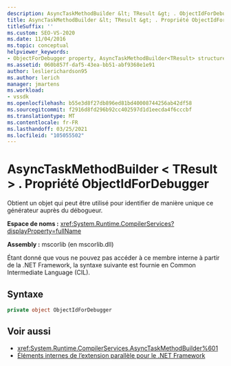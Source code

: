 ```yaml
---
description: AsyncTaskMethodBuilder &lt; TResult &gt; . ObjectIdForDebugger obtient un objet qui peut être utilisé pour identifier de manière unique ce générateur auprès du débogueur.
title: AsyncTaskMethodBuilder &lt; TResult &gt; . Propriété ObjectIdForDebugger
titleSuffix: ''
ms.custom: SEO-VS-2020
ms.date: 11/04/2016
ms.topic: conceptual
helpviewer_keywords:
- ObjectForDebugger property, AsyncTaskMethodBuilder<TResult> structure [.NET Framework debug engines]
ms.assetid: 060b857f-daf5-43ea-bb51-abf9368e1e91
author: leslierichardson95
ms.author: lerich
manager: jmartens
ms.workload:
- vssdk
ms.openlocfilehash: b55e3d8f27db896ed81bd40008744256ab42df58
ms.sourcegitcommit: f2916d8fd296b92cc402597d1d1eecda4f6cccbf
ms.translationtype: MT
ms.contentlocale: fr-FR
ms.lasthandoff: 03/25/2021
ms.locfileid: "105055502"
---
```

# <a name="asynctaskmethodbuilderlttresultgtobjectidfordebugger-property"></a>AsyncTaskMethodBuilder &lt; TResult &gt; . Propriété ObjectIdForDebugger
Obtient un objet qui peut être utilisé pour identifier de manière unique ce générateur auprès du débogueur.

 **Espace de noms :** <xref:System.Runtime.CompilerServices?displayProperty=fullName>

 **Assembly :** mscorlib (en mscorlib.dll)

 Étant donné que vous ne pouvez pas accéder à ce membre interne à partir de la .NET Framework, la syntaxe suivante est fournie en Common Intermediate Language (CIL).

## <a name="syntax"></a>Syntaxe

```csharp
private object ObjectIdForDebugger
```

## <a name="see-also"></a>Voir aussi
- <xref:System.Runtime.CompilerServices.AsyncTaskMethodBuilder%601>
- [Éléments internes de l’extension parallèle pour le .NET Framework](../../extensibility/debugger/parallel-extension-internals-for-the-dotnet-framework.md)
